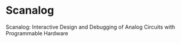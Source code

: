 # Scanalog
Scanalog: Interactive Design and Debugging of Analog Circuits with Programmable Hardware
